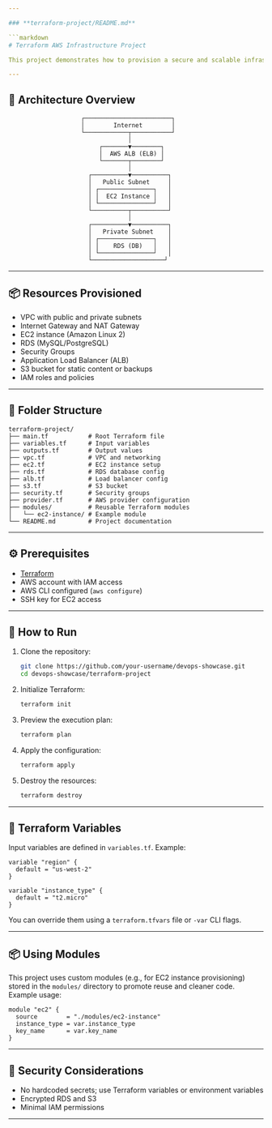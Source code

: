 ```yaml
---

### **terraform-project/README.md**

```markdown
# Terraform AWS Infrastructure Project

This project demonstrates how to provision a secure and scalable infrastructure on AWS using **Terraform**. It includes the setup of VPC, subnets, EC2 instances, RDS database, security groups, S3 bucket, and a Load Balancer—all defined using Infrastructure as Code (IaC).

---
```


## 🧱 Architecture Overview

```
                    ┌────────────────────────┐
                    │        Internet        │
                    └────────────┬───────────┘
                                 │
                         ┌───────▼────────┐
                         │  AWS ALB (ELB) │
                         └───────┬────────┘
                                 │
                      ┌──────────▼──────────┐
                      │   Public Subnet     │
                      │ ┌───────────────┐   │
                      │ │  EC2 Instance │   │
                      │ └───────────────┘   │
                      └──────────┬──────────┘
                                 │
                      ┌──────────▼──────────┐
                      │   Private Subnet    │
                      │ ┌───────────────┐   │
                      │ │    RDS (DB)   │   │
                      │ └───────────────┘   │
                      └────────────────────┘
```

---

## 📦 Resources Provisioned

- VPC with public and private subnets
- Internet Gateway and NAT Gateway
- EC2 instance (Amazon Linux 2)
- RDS (MySQL/PostgreSQL)
- Security Groups
- Application Load Balancer (ALB)
- S3 bucket for static content or backups
- IAM roles and policies

---

## 📁 Folder Structure

```
terraform-project/
├── main.tf           # Root Terraform file
├── variables.tf      # Input variables
├── outputs.tf        # Output values
├── vpc.tf            # VPC and networking
├── ec2.tf            # EC2 instance setup
├── rds.tf            # RDS database config
├── alb.tf            # Load balancer config
├── s3.tf             # S3 bucket
├── security.tf       # Security groups
├── provider.tf       # AWS provider configuration
├── modules/          # Reusable Terraform modules
│   └── ec2-instance/ # Example module
└── README.md         # Project documentation
```

---

## ⚙️ Prerequisites

- [Terraform](https://www.terraform.io/downloads)
- AWS account with IAM access
- AWS CLI configured (`aws configure`)
- SSH key for EC2 access

---

## 🚀 How to Run

1. Clone the repository:
   ```bash
   git clone https://github.com/your-username/devops-showcase.git
   cd devops-showcase/terraform-project
   ```

2. Initialize Terraform:
   ```bash
   terraform init
   ```

3. Preview the execution plan:
   ```bash
   terraform plan
   ```

4. Apply the configuration:
   ```bash
   terraform apply
   ```

5. Destroy the resources:
   ```bash
   terraform destroy
   ```

---

## 🔧 Terraform Variables

Input variables are defined in `variables.tf`. Example:
```hcl
variable "region" {
  default = "us-west-2"
}

variable "instance_type" {
  default = "t2.micro"
}
```
You can override them using a `terraform.tfvars` file or `-var` CLI flags.

---

## 📦 Using Modules

This project uses custom modules (e.g., for EC2 instance provisioning) stored in the `modules/` directory to promote reuse and cleaner code. Example usage:
```hcl
module "ec2" {
  source        = "./modules/ec2-instance"
  instance_type = var.instance_type
  key_name      = var.key_name
}
```

---

## 🔐 Security Considerations

- No hardcoded secrets; use Terraform variables or environment variables
- Encrypted RDS and S3
- Minimal IAM permissions


---

```

